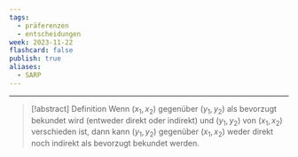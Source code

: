 ```yaml
---
tags:
  - präferenzen
  - entscheidungen
week: 2023-11-22
flashcard: false
publish: true
aliases:
  - SARP
---
```

***

> [!abstract] Definition
> Wenn $(x_{1}, x_{2})$ gegenüber $(y_{1}, y_{2})$ als bevorzugt bekundet wird (entweder direkt oder indirekt) und $(y_{1}, y_{2})$ von $(x_{1}, x_{2})$ verschieden ist, dann kann $(y_{1}, y_{2})$ gegenüber $(x_{1}, x_{2})$ weder direkt noch indirekt als bevorzugt bekundet werden.

